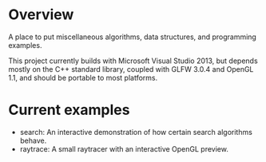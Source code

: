 # Overview

A place to put miscellaneous algorithms, data structures, and programming examples.

This project currently builds with Microsoft Visual Studio 2013, but depends mostly on the C++ standard library, coupled with GLFW 3.0.4 and OpenGL 1.1, and should be portable to most platforms.

# Current examples

- search: An interactive demonstration of how certain search algorithms behave.
- raytrace: A small raytracer with an interactive OpenGL preview.
